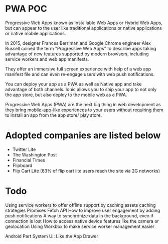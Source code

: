 # PWA POC
Progressive Web Apps known as Installable Web Apps or Hybrid Web Apps, but can appear to the user like traditional applications or native applications or native mobile applications.

In 2015, designer Frances Berriman and Google Chrome engineer Alex Russell coined the term "Progressive Web Apps" to describe apps taking advantage of new features supported by modern browsers, including service workers and web app manifests.

They offer an immersive full screen experience with help of a web app manifest file and can even re-engage users with web push notifications.

You can deploy your app as a PWA as well as Native app and take advantage of both channels. Ionic allows you to ship your app to not only the app store, but also deploy to the mobile web as a PWA.

Progressive Web Apps (PWA) are the next big thing in web development as they bring mobile-app-like experiences to your users without requiring them to install an app from the app store/ play store.

# Adopted companies are listed below
* Twitter Lite
* The Washington Post
* Financial Times
* Flipboard
* Flip Cart Lite (63% of flip cart lite users reach the site via 2G networks) 

Todo
=====
Using service workers to offer offline support by caching assets
caching strategies
Promises 
Fetch API
How to improve user engagement by adding push notifications
A way to synchronize data in the background, even if connection is lost
How to access native device features like the camera or geolocation
Using Workbox to make service worker management easier

Android Part System UI:
Like the App Drawer

